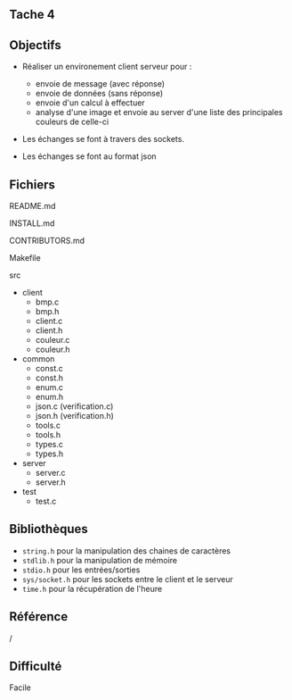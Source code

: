 
## Tache 4 

## Objectifs

- Réaliser un environement client serveur pour :
    - envoie de message (avec réponse)
    - envoie de données (sans réponse)
    - envoie d'un calcul à effectuer
    - analyse d'une image et envoie au server d'une liste des principales couleurs de celle-ci

- Les échanges se font à travers des sockets.

- Les échanges se font au format json 

## Fichiers

README.md

INSTALL.md

CONTRIBUTORS.md

Makefile

src
- client
    - bmp.c
    - bmp.h
    - client.c
    - client.h
    - couleur.c
    - couleur.h
- common
    - const.c
    - const.h
    - enum.c
    - enum.h
    - json.c (verification.c)
    - json.h (verification.h)
    - tools.c
    - tools.h
    - types.c
    - types.h
- server
    - server.c
    - server.h
- test
    - test.c

## Bibliothèques

- `string.h` pour la manipulation des chaines de caractères
- `stdlib.h` pour la manipulation de mémoire
- `stdio.h` pour les entrées/sorties
- `sys/socket.h` pour les sockets entre le client et le serveur
- `time.h` pour la récupération de l'heure

## Référence 

/ 

## Difficulté

Facile